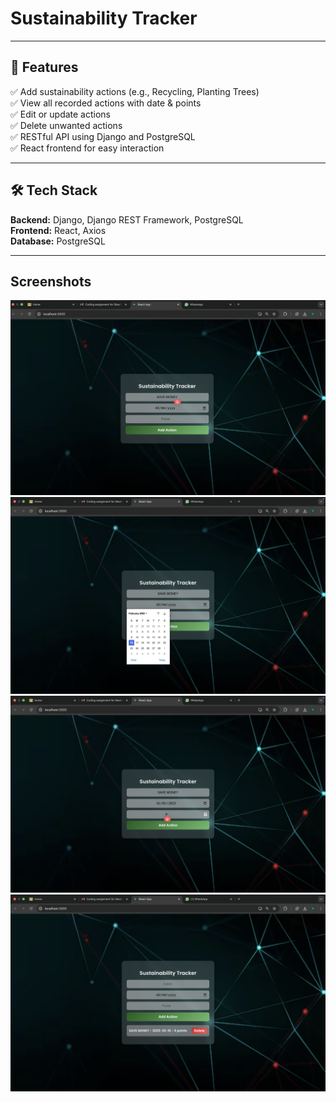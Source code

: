 
# **Sustainability Tracker**

---

## **📌 Features**  
✅ Add sustainability actions (e.g., Recycling, Planting Trees)  
✅ View all recorded actions with date & points  
✅ Edit or update actions  
✅ Delete unwanted actions  
✅ RESTful API using Django and PostgreSQL  
✅ React frontend for easy interaction  

---

## **🛠 Tech Stack**  
**Backend:** Django, Django REST Framework, PostgreSQL  
**Frontend:** React, Axios  
**Database:** PostgreSQL  

---

## Screenshots

![Page1](https://github.com/YBU666/SUSTAINABILITY-TRACKER/blob/main/public/Page2.png)
![Page2](https://github.com/YBU666/SUSTAINABILITY-TRACKER/blob/main/public/Page3.png)
![Page3](https://github.com/YBU666/SUSTAINABILITY-TRACKER/blob/main/public/page4.png)
![Page4](https://github.com/YBU666/SUSTAINABILITY-TRACKER/blob/main/public/page5.png)
